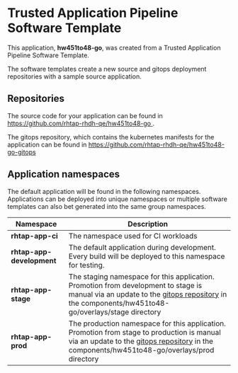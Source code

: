 # Trusted Application Pipeline Software Template

This application, **hw451to48-go**, was created from a Trusted Application Pipeline Software Template.

The software templates create a new source and gitops deployment repositories with a sample source application. 

## Repositories

The source code for your application can be found in [https://github.com/rhtap-rhdh-qe/hw451to48-go ](https://github.com/rhtap-rhdh-qe/hw451to48-go ).
 
The gitops repository, which contains the kubernetes manifests for the application can be found in 
[https://github.com/rhtap-rhdh-qe/hw451to48-go-gitops ](https://github.com/rhtap-rhdh-qe/hw451to48-go-gitops ) 

## Application namespaces 

The default application will be found in the following namespaces. Applications can be deployed into unique namespaces or multiple software templates can also bet generated into the same group namespaces.  

|  Namespace   |  Description   |  
| -------- | -------- |
| **rhtap-app-ci** | The namespace used for CI workloads |
| **rhtap-app-development** | The default application during development. Every build will be deployed to this namespace for testing. |
| **rhtap-app-stage** | The staging namespace for this application. Promotion from development to stage is manual via an update to the [gitops repository](https://github.com/rhtap-rhdh-qe/hw451to48-go-gitops ) in the components/hw451to48-go/overlays/stage directory |
| **rhtap-app-prod** | The production namespace for this application. Promotion from stage to production is manual via an update to the [gitops repository](https://github.com/rhtap-rhdh-qe/hw451to48-go-gitops ) in the components/hw451to48-go/overlays/prod directory |